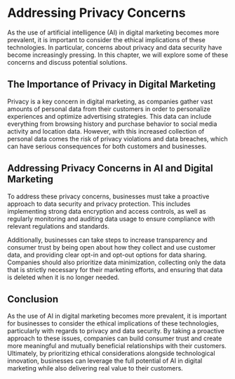 Addressing Privacy Concerns
==========================================================================================

As the use of artificial intelligence (AI) in digital marketing becomes more prevalent, it is important to consider the ethical implications of these technologies. In particular, concerns about privacy and data security have become increasingly pressing. In this chapter, we will explore some of these concerns and discuss potential solutions.

The Importance of Privacy in Digital Marketing
----------------------------------------------

Privacy is a key concern in digital marketing, as companies gather vast amounts of personal data from their customers in order to personalize experiences and optimize advertising strategies. This data can include everything from browsing history and purchase behavior to social media activity and location data. However, with this increased collection of personal data comes the risk of privacy violations and data breaches, which can have serious consequences for both customers and businesses.

Addressing Privacy Concerns in AI and Digital Marketing
-------------------------------------------------------

To address these privacy concerns, businesses must take a proactive approach to data security and privacy protection. This includes implementing strong data encryption and access controls, as well as regularly monitoring and auditing data usage to ensure compliance with relevant regulations and standards.

Additionally, businesses can take steps to increase transparency and consumer trust by being open about how they collect and use customer data, and providing clear opt-in and opt-out options for data sharing. Companies should also prioritize data minimization, collecting only the data that is strictly necessary for their marketing efforts, and ensuring that data is deleted when it is no longer needed.

Conclusion
----------

As the use of AI in digital marketing becomes more prevalent, it is important for businesses to consider the ethical implications of these technologies, particularly with regards to privacy and data security. By taking a proactive approach to these issues, companies can build consumer trust and create more meaningful and mutually beneficial relationships with their customers. Ultimately, by prioritizing ethical considerations alongside technological innovation, businesses can leverage the full potential of AI in digital marketing while also delivering real value to their customers.
